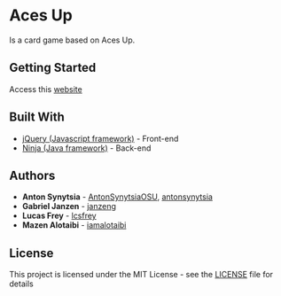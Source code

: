 # Aces Up
Is a card game based on Aces Up.

## Getting Started
Access this [website](https://aceuposu.herokuapp.com)

## Built With

* [jQuery (Javascript framework)](https://jquery.com/) - Front-end
* [Ninja (Java framework)](http://www.ninjaframework.org/) - Back-end
## Authors

* **Anton Synytsia** - [AntonSynytsiaOSU](https://github.com/AntonSynytsiaOSU), [antonsynytsia](https://github.com/antonsynytsia)
* **Gabriel Janzen** - [janzeng](https://github.com/janzeng)
* **Lucas Frey** - [lcsfrey](https://github.com/lcsfrey)
* **Mazen Alotaibi** - [iamalotaibi](https://github.com/iamalotaibi)

## License

This project is licensed under the MIT License - see the [LICENSE](LICENSE) file for details


